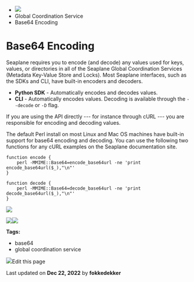 <div>

<div>

<div>

<div>

-   ![](data:image/svg+xml;base64,PHN2Zz48cGF0aD48L3BhdGg+PC9zdmc+)
-   Global Coordination Service
-   Base64 Encoding

<div>

<div>

# Base64 Encoding

</div>

Seaplane requires you to encode (and decode) any values used for keys,
values, or directories in all of the Seaplane Global Coordination
Services (Metadata Key-Value Store and Locks). Most Seaplane interfaces,
such as the SDKs and CLI, have built-in encoders and decoders.

-   **Python SDK** - Automatically encodes and decodes values.
-   **CLI** - Automatically encodes values. Decoding is available
    through the `--decode` or `-D` flag.

If you are using the API directly --- for instance through cURL --- you
are responsible for encoding and decoding values.

The default Perl install on most Linux and Mac OS machines have built-in
support for base64 encoding and decoding. You can use the following two
functions for any cURL examples on the Seaplane documentation site.

<div>

<div>

    function encode {
        perl -MMIME::Base64=encode_base64url -ne 'print encode_base64url($_),"\n"' 
    }

    function decode {
        perl -MMIME::Base64=decode_base64url -ne 'print decode_base64url($_),"\n"'
    }

<div>

![](data:image/svg+xml;base64,PHN2Zz48cGF0aD48L3BhdGg+PC9zdmc+)

![](data:image/svg+xml;base64,PHN2Zz48cGF0aD48L3BhdGg+PC9zdmc+)![](data:image/svg+xml;base64,PHN2Zz48cGF0aD48L3BhdGg+PC9zdmc+)

</div>

</div>

</div>

</div>

<div>

<div>

**Tags:**

-   base64
-   global coordination service

</div>

</div>

<div>

<div>

![](data:image/svg+xml;base64,PHN2Zz48Zz48cGF0aD48L3BhdGg+PC9nPjwvc3ZnPg==)Edit
this page

</div>

<div>

Last updated on **Dec 22, 2022** by **fokkedekker**

</div>

</div>

</div>

</div>

</div>

</div>
